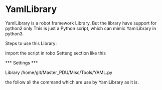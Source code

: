 # YamlLibrary
YamlLibrary is a robot framework Library.
But the library have support for python2 only
This is just a Python script, which can mimic YamlLibrary in python3.

Steps to use this Library:

Import the script in robo Setteng section like this


*** Settings ***

Library                         /home/git/Master_PDU/Misc/Tools/YAML.py



the follow all the command which are use by YamlLibrary as it is.
